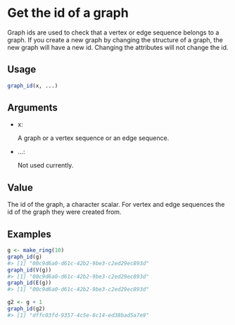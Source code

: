 # Get the id of a graph

Graph ids are used to check that a vertex or edge sequence belongs to a
graph. If you create a new graph by changing the structure of a graph,
the new graph will have a new id. Changing the attributes will not
change the id.

## Usage

``` r
graph_id(x, ...)
```

## Arguments

- x:

  A graph or a vertex sequence or an edge sequence.

- ...:

  Not used currently.

## Value

The id of the graph, a character scalar. For vertex and edge sequences
the id of the graph they were created from.

## Examples

``` r
g <- make_ring(10)
graph_id(g)
#> [1] "00c9d6a0-d61c-42b2-9be3-c2ed29ec893d"
graph_id(V(g))
#> [1] "00c9d6a0-d61c-42b2-9be3-c2ed29ec893d"
graph_id(E(g))
#> [1] "00c9d6a0-d61c-42b2-9be3-c2ed29ec893d"

g2 <- g + 1
graph_id(g2)
#> [1] "dffc03fd-9357-4c5e-8c14-ed38bad5a7e9"
```
